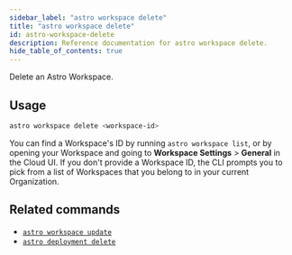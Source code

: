 ```yaml
---
sidebar_label: "astro workspace delete"
title: "astro workspace delete"
id: astro-workspace-delete
description: Reference documentation for astro workspace delete.
hide_table_of_contents: true
---
```


Delete an Astro Workspace. 

## Usage

```sh
astro workspace delete <workspace-id>
```

You can find a Workspace's ID by running `astro workspace list`, or by opening your Workspace and going to **Workspace Settings** > **General** in the Cloud UI. If you don't provide a Workspace ID, the CLI prompts you to pick from a list of Workspaces that you belong to in your current Organization. 

## Related commands

- [`astro workspace update`](cli/astro-workspace-update.md)
- [`astro deployment delete`](cli/astro-deployment-delete.md)
